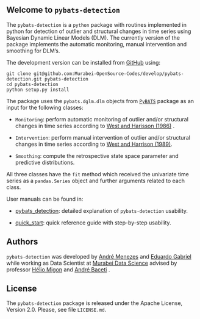 
## Welcome to `pybats-detection`

The `pybats-detection` is a `python` package with routines implemented in python for detection of outlier and structural changes in time series using Bayesian Dynamic Linear Models (DLM).
The currently version of the package implements the automatic monitoring, manual intervention and smoothing for DLM’s.

The development version can be installed from [GitHub](https://github.com/) using:

```
git clone git@github.com:Murabei-OpenSource-Codes/develop/pybats-detection.git pybats-detection
cd pybats-detection
python setup.py install
```

The package uses the `pybats.dglm.dlm` objects from [`PyBATS`](https://github.com/lavinei/pybats) package as an input for the following classes:

- `Monitoring`: perform automatic monitoring of outlier and/or structural changes in time series according to [West and Harisson (1986)](https://www.tandfonline.com/doi/abs/10.1080/01621459.1986.10478331) .

- `Intervention`: perform manual intervention of outlier and/or structural changes in time series according to [West and Harrison (1989)](https://onlinelibrary.wiley.com/doi/abs/10.1002/for.3980080104).

- `Smoothing`: compute the retrospective state space parameter and predictive distributions.

All three classes have the `fit` method which received the univariate time series
as a `pandas.Series` object and further arguments related to each class.

User manuals can be found in:

- [pybats_detection](https://raw.githubusercontent.com/Murabei-OpenSource-Codes/pybats-detection/master/vignettes/pybats_detection.html): detailed explanation of `pybats-detection` usability.

- [quick_start](https://raw.githubusercontent.com/Murabei-OpenSource-Codes/pybats-detection/master/vignettes/quick_start.html): quick reference guide with step-by-step usability.

## Authors

`pybats-detection` was developed by [André Menezes](https://andrmenezes.github.io/) and
[Eduardo Gabriel](https://www.linkedin.com/in/eduardo-gabriel-433332142/)
while working as Data Scientist at [Murabei Data Science](https://www.murabei.com/)
advised by professor [Hélio Migon](http://lattes.cnpq.br/7997248190492823) and
[André Baceti](https://br.linkedin.com/in/andre-baceti/pt) .


## License

The `pybats-detection` package is released under the Apache License, Version 2.0.
Please, see file `LICENSE.md`.
